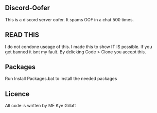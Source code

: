 ## Discord-Oofer

This is a discord server oofer. It spams OOF in a chat 500 times.

## READ THIS

I do not condone useage of this. I made this to show IT IS possible. If you get banned it isnt my fault.
By dclicking Code > Clone you accept this.

## Packages

Run Install Packages.bat to install the needed packages

## Licence

All code is written by ME Kye Gillatt



